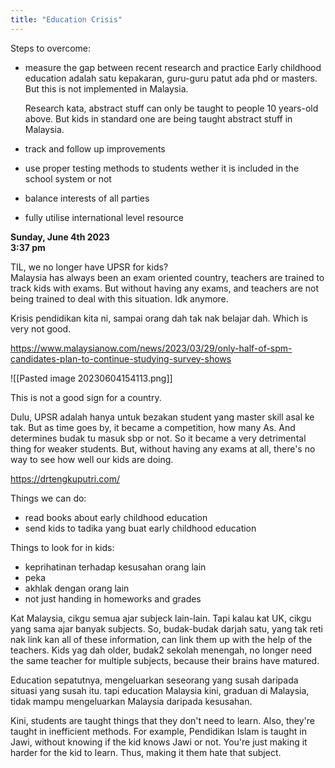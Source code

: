 ```yaml
---
title: "Education Crisis"
---
```

Steps to overcome:
- measure the gap between recent research and practice 
	Early childhood education adalah satu kepakaran, guru-guru patut ada phd or masters. But this is not implemented in Malaysia.
	
	Research kata, abstract stuff can only be taught to people 10 years-old above. But kids in standard one are being taught abstract stuff in Malaysia.
	 
- track and follow up improvements
- use proper testing methods to students wether it is included in the school system or not
- balance interests of all parties
- fully utilise international level resource


**Sunday, June 4th 2023**  
**3:37 pm**  

TIL, we no longer have UPSR for kids?  
Malaysia has always been an exam oriented country, teachers are trained to track kids with exams. But without having any exams, and teachers are not being trained to deal with this situation. Idk anymore.  

Krisis pendidikan kita ni, sampai orang dah tak nak belajar dah. Which is very not good.

https://www.malaysianow.com/news/2023/03/29/only-half-of-spm-candidates-plan-to-continue-studying-survey-shows

![[Pasted image 20230604154113.png]]

This is not a good sign for a country.

Dulu, UPSR adalah hanya untuk bezakan student yang master skill asal ke tak. But as time goes by, it became a competition, how many As. And determines budak tu masuk sbp or not. So it became a very detrimental thing for weaker students. But, without having any exams at all, there's no way to see how well our kids are doing. 
  
https://drtengkuputri.com/  

Things we can do:
- read books about early childhood education
- send kids to tadika yang buat early childhood education
  
Things to look for in kids:
- keprihatinan terhadap kesusahan orang lain
- peka
- akhlak dengan orang lain
- not just handing in homeworks and grades
  
Kat Malaysia, cikgu semua ajar subjeck lain-lain. Tapi kalau kat UK, cikgu yang sama ajar banyak subjects. So, budak-budak darjah satu, yang tak reti nak link kan all of these information, can link them up with the help of the teachers. Kids yag dah older, budak2 sekolah menengah, no longer need the same teacher for multiple subjects, because their brains have matured.
  
Education sepatutnya, mengeluarkan seseorang yang susah daripada situasi yang susah itu. tapi education Malaysia kini, graduan di Malaysia, tidak mampu mengeluarkan Malaysia daripada kesusahan. 
  
Kini, students are taught things that they don't need to learn. Also, they're taught in inefficient methods. For example, Pendidikan Islam is taught in Jawi, without knowing if the kid knows Jawi or not. You're just making it harder for the kid to learn. Thus, making it them hate that subject.
  